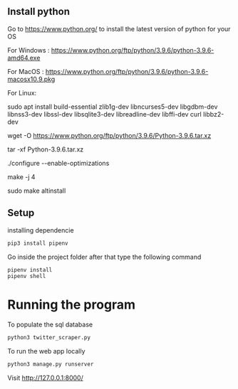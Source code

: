 ## Install python

Go to https://www.python.org/ to install the latest version of python for your OS

For Windows : https://www.python.org/ftp/python/3.9.6/python-3.9.6-amd64.exe

For MacOS : https://www.python.org/ftp/python/3.9.6/python-3.9.6-macosx10.9.pkg

For Linux:

sudo apt install build-essential zlib1g-dev libncurses5-dev libgdbm-dev libnss3-dev libssl-dev libsqlite3-dev libreadline-dev libffi-dev curl libbz2-dev

wget -O https://www.python.org/ftp/python/3.9.6/Python-3.9.6.tar.xz

tar -xf Python-3.9.6.tar.xz

./configure --enable-optimizations

make -j 4

sudo make altinstall

## Setup

installing dependencie
```sh
pip3 install pipenv
```
Go inside the project folder after that type the following command
```sh
pipenv install
pipenv shell
```

# Running the program

To populate the sql database
```sh
python3 twitter_scraper.py
```
To run the web app locally
```sh
python3 manage.py runserver
```

Visit http://127.0.0.1:8000/